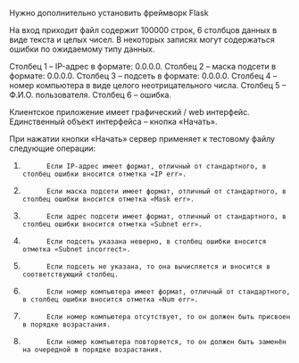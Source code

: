 Нужно дополнительно установить фреймворк Flask

На вход приходит файл содержит 100000 строк, 6 столбцов данных в виде текста и целых чисел. В некоторых записях могут содержаться ошибки по ожидаемому типу данных.

Столбец 1 – IP-адрес в формате: 0.0.0.0.
Столбец 2 – маска подсети в формате: 0.0.0.0.
Столбец 3 – подсеть в формате: 0.0.0.0.
Столбец 4 – номер компьютера в виде целого неотрицательного числа.
Столбец 5 – Ф.И.О. пользователя.
Столбец 6 – ошибка.
 
Клиентское приложение имеет графический / web интерфейс. Единственный объект интерфейса – кнопка «Начать».
 

При нажатии кнопки «Начать» сервер применяет к тестовому файлу следующие операции:
1.           Если IP-адрес имеет формат, отличный от стандартного, в столбец ошибки вносится отметка «IP err».
2.           Если маска подсети имеет формат, отличный от стандартного, в столбец ошибки вносится отметка «Mask err».
3.           Если адрес подсети имеет формат, отличный от стандартного, в столбец ошибки вносится отметка «Subnet err».
4.           Если подсеть указана неверно, в столбец ошибки вносится отметка «Subnet incorrect».
5.           Если подсеть не указана, то она вычисляется и вносится в соответствующий столбец.
6.           Если номер компьютера имеет формат, отличный от стандартного, в столбец ошибки вносится отметка «Num err».
7.           Если номер компьютера отсутствует, то он должен быть присвоен в порядке возрастания.
8.           Если номер компьютера повторяется, то он должен быть заменён на очередной в порядке возрастания.
